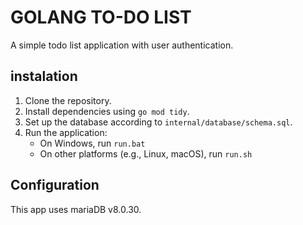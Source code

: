 # GOLANG TO-DO LIST

A simple todo list application with user authentication.

## instalation

1. Clone the repository.
2. Install dependencies using `go mod tidy`.
3. Set up the database according to `internal/database/schema.sql`.
4. Run the application:
   - On Windows, run `run.bat`
   - On other platforms (e.g., Linux, macOS), run `run.sh`

## Configuration

This app uses mariaDB v8.0.30.
